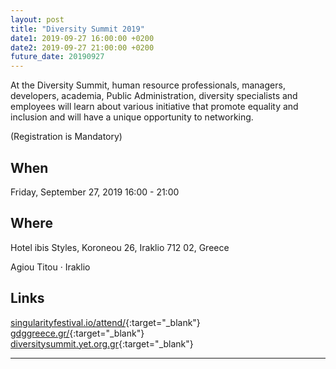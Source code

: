 ```yaml
---
layout: post
title: "Diversity Summit 2019"
date1: 2019-09-27 16:00:00 +0200
date2: 2019-09-27 21:00:00 +0200
future_date: 20190927
---
```


At the Diversity Summit, human resource professionals, managers, developers, academia, Public Administration, diversity
specialists and employees will learn about various initiative that promote equality and inclusion and will have a unique
opportunity to networking.

(Registration is Mandatory)

## When
Friday, September 27, 2019 16:00 - 21:00

## Where
Hotel ibis Styles, Koroneou 26, Iraklio 712 02, Greece

Agiou Titou · Iraklio

## Links
[singularityfestival.io/attend/](https://singularityfestival.io/attend/){:target="_blank"}
[gdggreece.gr/](https://gdggreece.gr/){:target="_blank"}
[diversitysummit.yet.org.gr](http://diversitysummit.yet.org.gr/){:target="_blank"}

---
